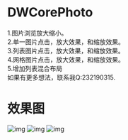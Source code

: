 # DWCorePhoto
1.图片浏览放大缩小。<br />
2.单一图片点击，放大效果，和缩放效果。<br />
3.列表图片点击，放大效果，和缩放效果。<br />
4.网格图片点击，放大效果，和缩放效果。<br />
5.增加列表混合布局<br />
如果有更多想法，联系我Q:232190315.
# 效果图
![img](https://github.com/DavidWangTM/DWCorePhoto/tree/master/Images/F94F5089-4C28-4B65-9E9E-EB4B05F8C538.png)
![img](https://github.com/DavidWangTM/DWCorePhoto/tree/master/Images/7F5873B6-B613-487B-8FB9-3A9109F48ECD.png)
![img](https://github.com/DavidWangTM/DWCorePhoto/tree/master/Images/6C676764-EE61-48A5-801B-DFE08B77EBBD.png)
